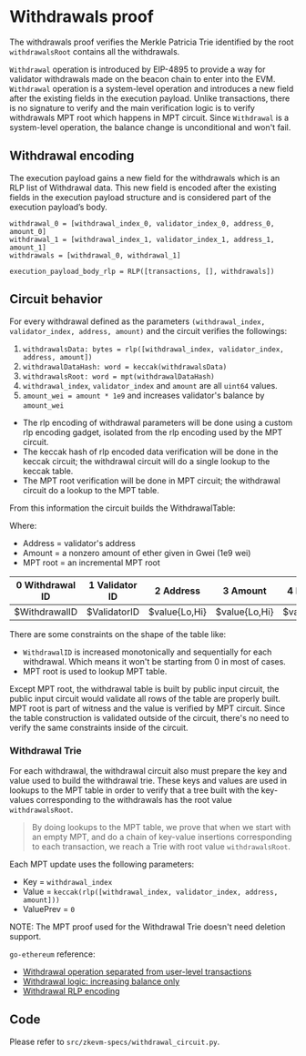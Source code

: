 # Withdrawals proof

The withdrawals proof verifies the Merkle Patricia Trie identified by the root `withdrawalsRoot` contains all the withdrawals.

`Withdrawal` operation is introduced by EIP-4895 to provide a way for validator withdrawals made on the beacon chain to enter into the EVM. `Withdrawal` operation is a system-level operation and introduces a new field after the existing fields in the execution payload. Unlike transactions, there is no signature to verify and the main verification logic is to verify withdrawals MPT root which happens in MPT circuit. Since `Withdrawal` is a system-level operation, the balance change is unconditional and won't fail.

## Withdrawal encoding

The execution payload gains a new field for the withdrawals which is an RLP list of Withdrawal data. This new field is encoded after the existing fields in the execution payload structure and is considered part of the execution payload’s body.

```
withdrawal_0 = [withdrawal_index_0, validator_index_0, address_0, amount_0]
withdrawal_1 = [withdrawal_index_1, validator_index_1, address_1, amount_1]
withdrawals = [withdrawal_0, withdrawal_1]

execution_payload_body_rlp = RLP([transactions, [], withdrawals])
```


## Circuit behavior

For every withdrawal defined as the parameters `(withdrawal_index, validator_index, address, amount)` and the circuit verifies the followings:

1. `withdrawalsData: bytes = rlp([withdrawal_index, validator_index, address, amount])`
2. `withdrawalDataHash: word = keccak(withdrawalsData)`
3. `withdrawalsRoot: word = mpt(withdrawalDataHash)`
4. `withdrawal_index`, `validator_index` and `amount` are all `uint64` values.
5. `amount_wei = amount * 1e9` and increases validator's balance by `amount_wei`

- The rlp encoding of withdrawal parameters will be done using a custom rlp encoding gadget, isolated from the rlp encoding used by the MPT circuit.
- The keccak hash of rlp encoded data verification will be done in the keccak circuit; the withdrawal circuit will do a single lookup to the keccak table.
- The MPT root verification will be done in MPT circuit; the withdrawal circuit do a lookup to the MPT table.

From this information the circuit builds the WithdrawalTable:

Where:

- Address = validator's address
- Amount = a nonzero amount of ether given in Gwei (1e9 wei)
- MPT root = an incremental MPT root

| 0 Withdrawal ID | 1 Validator ID | 2 Address      | 3 Amount      | 4 MPT root     |
| -----------     | -------------  | -------------- | ------------- | -------------- |
| $WithdrawalID   | $ValidatorID   | $value{Lo,Hi}  | $value{Lo,Hi} | $value{Lo,Hi}  |

There are some constraints on the shape of the table like:

- `WithdrawalID` is increased monotonically and sequentially for each withdrawal. Which means it won't be starting from 0 in most of cases.
- MPT root is used to lookup MPT table.

Except MPT root, the withdrawal table is built by public input circuit, the public input circuit would validate all rows of the table are properly built. MPT root is part of witness and the value is verified by MPT circuit. Since the table construction is validated outside of the circuit, there's no need to verify the same constraints inside of the circuit. 

### Withdrawal Trie

For each withdrawal, the withdrawal circuit also must prepare the key and value used to build the withdrawal trie.  These keys and values are used in lookups to the MPT table in order to verify that a tree built with the key-values corresponding to the withdrawals has the root value `withdrawalsRoot`.

> By doing lookups to the MPT table, we prove that when we start with an empty MPT, and do a chain of key-value insertions corresponding to each transaction, we reach a Trie with root value `withdrawalsRoot`.

Each MPT update uses the following parameters:

- Key = `withdrawal_index`
- Value = `keccak(rlp([withdrawal_index, validator_index, address, amount]))`
- ValuePrev = `0`

NOTE: The MPT proof used for the Withdrawal Trie doesn't need deletion support.

`go-ethereum` reference:

- [Withdrawal operation separated from user-level transactions ](https://github.com/ethereum/go-ethereum/blob/b8adb4cb0c4989d138506531ef1966793b658c54/core/state_processor.go#L97-L102)
- [Withdrawal logic: increasing balance only](https://github.com/ethereum/go-ethereum/blob/b8adb4cb0c4989d138506531ef1966793b658c54/consensus/beacon/consensus.go#L356-L357)
- [Withdrawal RLP encoding](https://github.com/ethereum/go-ethereum/blob/b8adb4cb0c4989d138506531ef1966793b658c54/core/types/withdrawal.go#L54-L57)

## Code

Please refer to `src/zkevm-specs/withdrawal_circuit.py`.
